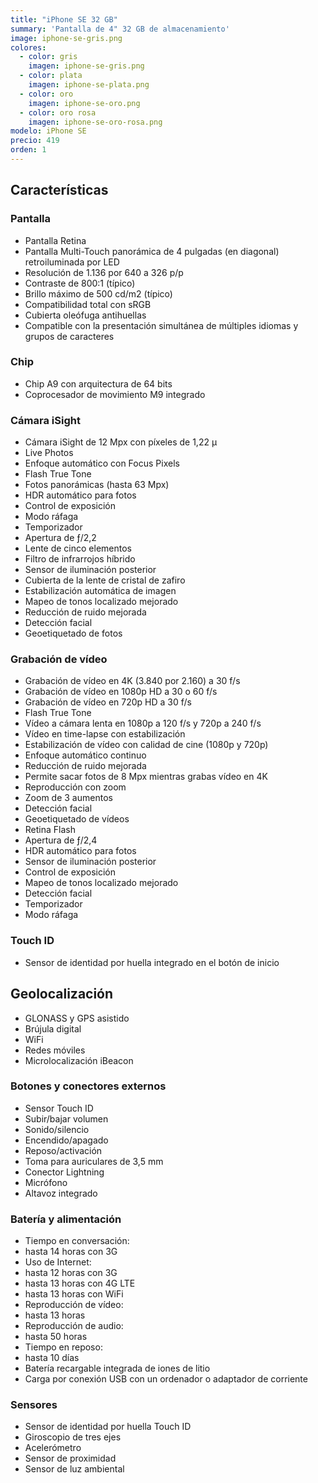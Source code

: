 ```yaml
---
title: "iPhone SE 32 GB"
summary: 'Pantalla de 4" 32 GB de almacenamiento'
image: iphone-se-gris.png
colores:
  - color: gris
    imagen: iphone-se-gris.png
  - color: plata
    imagen: iphone-se-plata.png
  - color: oro
    imagen: iphone-se-oro.png
  - color: oro rosa
    imagen: iphone-se-oro-rosa.png
modelo: iPhone SE
precio: 419
orden: 1
---
```


## Características

### Pantalla
  - Pantalla Retina
  - Pantalla Multi-Touch panorámica de 4 pulgadas (en diagonal) retroiluminada por LED
  - Resolución de 1.136 por 640 a 326 p/p
  - Contraste de 800:1 (típico)
  - Brillo máximo de 500 cd/m2 (típico)
  - Compatibilidad total con sRGB
  - Cubierta oleófuga antihuellas
  - Compatible con la presentación simultánea de múltiples idiomas y grupos de caracteres

### Chip

  - Chip A9 con arquitectura de 64 bits
  - Coprocesador de movimiento M9 integrado

### Cámara iSight

  - Cámara iSight de 12 Mpx con píxeles de 1,22 µ
  - Live Photos
  - Enfoque automático con Focus Pixels
  - Flash True Tone
  - Fotos panorámicas (hasta 63 Mpx)
  - HDR automático para fotos
  - Control de exposición
  - Modo ráfaga
  - Temporizador
  - Apertura de ƒ/2,2
  - Lente de cinco elementos
  - Filtro de infrarrojos híbrido
  - Sensor de iluminación posterior
  - Cubierta de la lente de cristal de zafiro
  - Estabilización automática de imagen
  - Mapeo de tonos localizado mejorado
  - Reducción de ruido mejorada
  - Detección facial
  - Geoetiquetado de fotos

### Grabación de vídeo

  - Grabación de vídeo en 4K (3.840 por 2.160) a 30 f/s
  - Grabación de vídeo en 1080p HD a 30 o 60 f/s
  - Grabación de vídeo en 720p HD a 30 f/s
  - Flash True Tone
  - Vídeo a cámara lenta en 1080p a 120 f/s y 720p a 240 f/s
  - Vídeo en time-lapse con estabilización
  - Estabilización de vídeo con calidad de cine (1080p y 720p)
  - Enfoque automático continuo
  - Reducción de ruido mejorada
  - Permite sacar fotos de 8 Mpx mientras grabas vídeo en 4K
  - Reproducción con zoom
  - Zoom de 3 aumentos
  - Detección facial
  - Geoetiquetado de vídeos
  - Retina Flash
  - Apertura de ƒ/2,4
  - HDR automático para fotos
  - Sensor de iluminación posterior
  - Control de exposición
  - Mapeo de tonos localizado mejorado
  - Detección facial
  - Temporizador
  - Modo ráfaga

### Touch ID

  - Sensor de identidad por huella integrado en el botón de inicio

## Geolocalización

  - GLONASS y GPS asistido
  - Brújula digital
  - WiFi
  - Redes móviles
  - Microlocalización iBeacon

### Botones y conectores externos

  - Sensor Touch ID
  - Subir/bajar volumen
  - Sonido/silencio
  - Encendido/apagado
  - Reposo/activación
  - Toma para auriculares de 3,5 mm
  - Conector Lightning
  - Micrófono
  - Altavoz integrado

### Batería y alimentación

  - Tiempo en conversación:
  - hasta 14 horas con 3G
  - Uso de Internet:
  - hasta 12 horas con 3G
  - hasta 13 horas con 4G LTE
  - hasta 13 horas con WiFi
  - Reproducción de vídeo:
  - hasta 13 horas
  - Reproducción de audio:
  - hasta 50 horas
  - Tiempo en reposo:
  - hasta 10 días
  - Batería recargable integrada de iones de litio
  - Carga por conexión USB con un ordenador o adaptador de corriente

### Sensores

  - Sensor de identidad por huella Touch ID
  - Giroscopio de tres ejes
  - Acelerómetro
  - Sensor de proximidad
  - Sensor de luz ambiental
